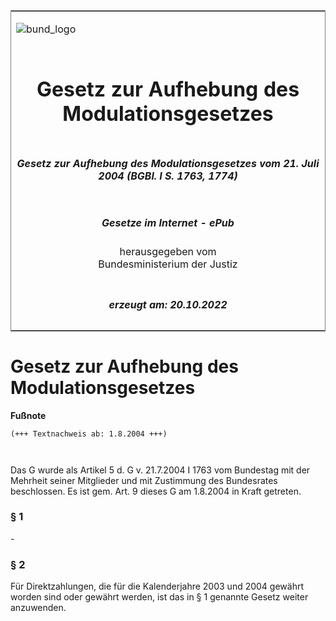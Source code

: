 <span id="DECKBLATT.html"></span>

<table border="0" frame="border" width="100%">

<tr valign="top">

<td align="left">

![bund\_logo](BfJ_2021_Web_de_de.gif)

</td>

<td align="right">

 

</td>

</tr>

<tr align="center" valign="middle">

<td colspan="2">

# Gesetz zur Aufhebung des Modulationsgesetzes

</td>

</tr>

<tr align="center" valign="middle">

<td colspan="2">

##### Gesetz zur Aufhebung des Modulationsgesetzes vom 21. Juli 2004 (BGBl. I S. 1763, 1774)

</td>

</tr>

<tr align="center" valign="middle">

<td colspan="2">

  
  

##### Gesetze im Internet - ePub  
  
herausgegeben vom  
Bundesministerium der Justiz

</td>

</tr>

<tr align="center" valign="bottom">

<td colspan="2">

  
  

##### erzeugt am: 20.10.2022

</td>

</tr>

</table>

<span id="BJNR177400004.html"></span>

# Gesetz zur Aufhebung des Modulationsgesetzes

<div>

  
**Fußnote**

<div class="jnhtml">

<div>

<div class="jurAbsatz">

  

``` 
(+++ Textnachweis ab: 1.8.2004 +++)

 
```

Das G wurde als Artikel 5 d. G v. 21.7.2004 I 1763 vom Bundestag mit der
Mehrheit seiner Mitglieder und mit Zustimmung des Bundesrates
beschlossen. Es ist gem. Art. 9 dieses G am 1.8.2004 in Kraft getreten.

</div>

</div>

</div>

</div>

<span id="BJNR177400004BJNE000100000.html"></span>

### § 1  

<div>

<div class="jnhtml">

<div>

<div class="jurAbsatz">

\-

</div>

</div>

</div>

</div>

<span id="BJNR177400004BJNE000200000.html"></span>

### § 2  

<div>

<div class="jnhtml">

<div>

<div class="jurAbsatz">

Für Direktzahlungen, die für die Kalenderjahre 2003 und 2004 gewährt
worden sind oder gewährt werden, ist das in § 1 genannte Gesetz weiter
anzuwenden.

</div>

</div>

</div>

</div>
